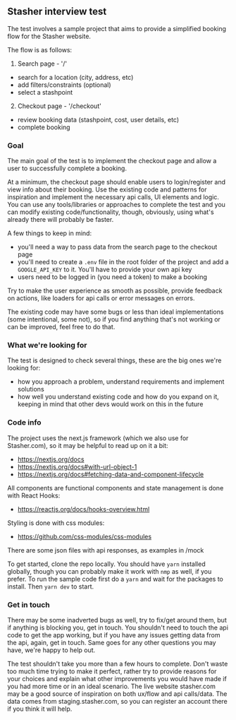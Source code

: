 ## Stasher interview test


The test involves a sample project that aims to provide a simplified booking flow for the Stasher website.

The flow is as follows:
1. Search page - '/'
- search for a location (city, address, etc)
- add filters/constraints (optional)
- select a stashpoint
2. Checkout page - '/checkout'
- review booking data (stashpoint, cost, user details, etc)
- complete booking


### Goal

The main goal of the test is to implement the checkout page and allow a user to successfully complete a booking.

At a minimum, the checkout page should enable users to login/register and view info about their booking. Use the existing code and patterns for inspiration and implement the necessary api calls, UI elements and logic. You can use any tools/libraries or approaches to complete the test and you can modify existing code/functionality, though, obviously, using what's already there will probably be faster.

A few things to keep in mind:
- you'll need a way to pass data from the search page to the checkout page
- you'll need to create a `.env` file in the root folder of the project and add a `GOOGLE_API_KEY` to it. You'll have to provide your own api key
- users need to be logged in (you need a token) to make a booking

Try to make the user experience as smooth as possible, provide feedback on actions, like loaders for api calls or error messages on errors.

The existing code may have some bugs or less than ideal implementations (some intentional, some not), so if you find anything that's not working or can be improved, feel free to do that.


### What we're looking for

The test is designed to check several things, these are the big ones we're looking for:
- how you approach a problem, understand requirements and implement solutions
- how well you understand existing code and how do you expand on it, keeping in mind that other devs would work on this in the future


### Code info

The project uses the next.js framework (which we also use for Stasher.com), so it may be helpful to read up on it a bit:
- https://nextjs.org/docs
- https://nextjs.org/docs#with-url-object-1
- https://nextjs.org/docs#fetching-data-and-component-lifecycle

All components are functional components and state management is done with React Hooks:
- https://reactjs.org/docs/hooks-overview.html

Styling is done with css modules:
- https://github.com/css-modules/css-modules

There are some json files with api responses, as examples in /mock

To get started, clone the repo locally. You should have `yarn` installed globally, though you can probably make it work with `nmp` as well, if you prefer. To run the sample code first do a `yarn` and wait for the packages to install. Then `yarn dev` to start.


### Get in touch

There may be some inadverted bugs as well, try to fix/get around them, but if anything is blocking you, get in touch. You shouldn't need to touch the api code to get the app working, but if you have any issues getting data from the api, again, get in touch. Same goes for any other questions you may have, we're happy to help out.

The test shouldn't take you more than a few hours to complete. Don't waste too much time trying to make it perfect, rather try to provide reasons for your choices and explain what other improvements you would have made if you had more time or in an ideal scenario. The live website stasher.com may be a good source of inspiration on both ux/flow and api calls/data. The data comes from staging.stasher.com, so you can register an account there if you think it will help.
